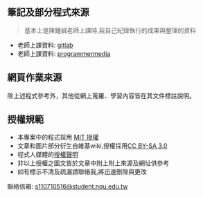 ## 筆記及部分程式來源
>基本上是陳鍾誠老師上課時,我自己紀錄執行的成果與整理的資料  
* 老師上課資料: [gitlab](https://gitlab.com/ccc110/ws) 
* 老師上課資料: [programmermedia](http://programmermedia.org/root/%E9%99%B3%E9%8D%BE%E8%AA%A0/%E8%AA%B2%E7%A8%8B/%E7%B3%BB%E7%B5%B1%E7%A8%8B%E5%BC%8F/%E7%B3%BB%E7%B5%B1%E7%A8%8B%E5%BC%8F%E8%AA%B2%E7%A8%8B.md)

## 網頁作業來源
除上述程式參考外，其他從網上蒐羅、學習內容皆在其文件標註說明。

## 授權規範
* 本專案中的程式採用 [MIT 授權](https://zh.wikipedia.org/wiki/MIT%E8%A8%B1%E5%8F%AF%E8%AD%89)
* 文章和圖片部分衍生自維基wiki,授權採用[CC BY-SA 3.0](https://zh.wikipedia.org/wiki/Wikipedia:CC_BY-SA_3.0%E5%8D%8F%E8%AE%AE%E6%96%87%E6%9C%AC)
* 程式人媒體的[授權聲明](https://programmermedia.org/root/%E7%A8%8B%E5%BC%8F%E4%BA%BA%E5%AA%92%E9%AB%94/%E6%8E%88%E6%AC%8A.md)
* 非以上授權之圖文皆於文章中附上附上來源及網址供參考
* 如有標示不清及疏漏請聯絡我,將迅速刪除與更改

聯絡信箱:
s110710516@student.nqu.edu.tw